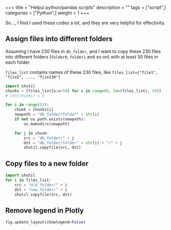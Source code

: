 +++
title = "Helpul python/pandas scripts"
description = ""
tags = ["script",]
categories = ["Python",]
weight = 1
+++ 

So..., I find I used these codes a lot, and they are very helpful for effectivity.

## Assign files into different folders
Assuming I have 230 files in `db_folder`, and I want to copy these 230 files into different folders (`folder0`, `folder1` and so on) with at least 50 files in each folder.

`files_list` contains names of these 230 files, like `files_list=["file1", "file2", ..., "file230"]`
```python
import shutil
chunks = [files_list[x:x+50] for x in range(0, len(files_list), 50)]
# len(chunks) = 5

for i in range(53):
    chunk = chunks[i]
    newpath = "db_folder/folder" + str(i)
    if not os.path.exists(newpath):
        os.makedirs(newpath)

    for j in chunk:
        src = "db_folder/" + j
        dst = "db_folder/folder" + str(i) + "/" + j
        shutil.copyfile(src, dst)
```

## Copy files to a new folder
```python
import shutil
for i in files_list:
    src = "old_folder/" + i
    dst = "new_folder/" + i
    shutil.copyfile(src, dst)
```

## Remove legend in Plotly
```python
fig.update_layout(showlegend=False)
```
